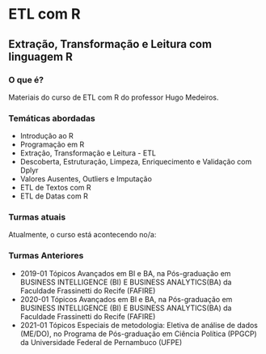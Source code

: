 # ETL com R
## Extração, Transformação e Leitura com linguagem R 

### O que é?
Materiais do curso de ETL com R do professor Hugo Medeiros. 

### Temáticas abordadas
* Introdução ao R
* Programação em R
* Extração, Transformação e Leitura - ETL
* Descoberta, Estruturação, Limpeza, Enriquecimento e Validação com Dplyr
* Valores Ausentes, Outliers e Imputação
* ETL de Textos com R
* ETL de Datas com R

### Turmas atuais
Atualmente, o curso está acontecendo no/a:

### Turmas Anteriores
* 2019-01 Tópicos Avançados em BI e BA, na Pós-graduação em BUSINESS INTELLIGENCE (BI) E BUSINESS ANALYTICS(BA) da Faculdade Frassinetti do Recife (FAFIRE)
* 2020-01 Tópicos Avançados em BI e BA, na Pós-graduação em BUSINESS INTELLIGENCE (BI) E BUSINESS ANALYTICS(BA) da Faculdade Frassinetti do Recife (FAFIRE)
* 2021-01 Tópicos Especiais de metodologia: Eletiva de análise de dados (ME/DO), no Programa de Pós-graduação em Ciência Política (PPGCP) da Universidade Federal de Pernambuco (UFPE)
